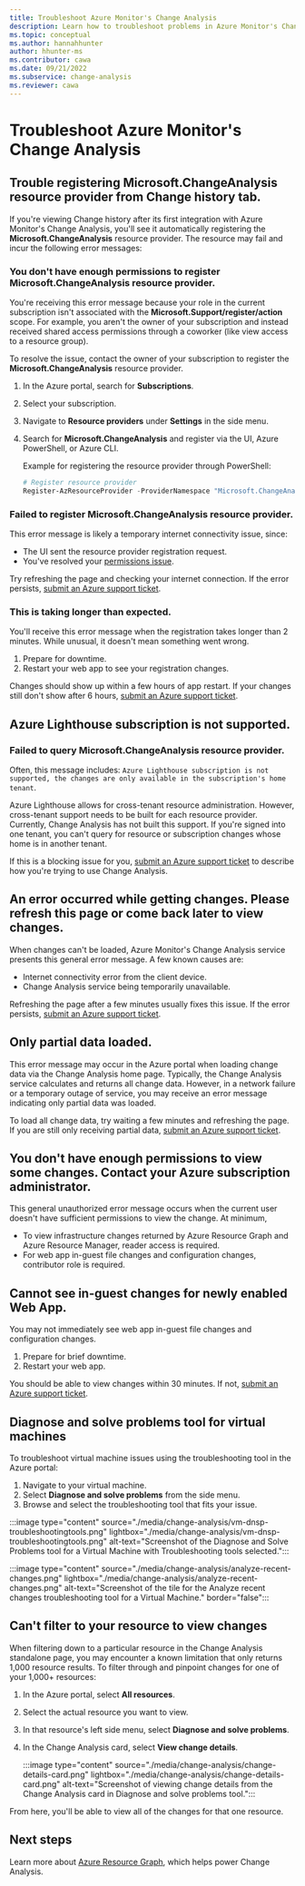 ```yaml
---
title: Troubleshoot Azure Monitor's Change Analysis
description: Learn how to troubleshoot problems in Azure Monitor's Change Analysis.
ms.topic: conceptual
ms.author: hannahhunter
author: hhunter-ms
ms.contributor: cawa
ms.date: 09/21/2022 
ms.subservice: change-analysis
ms.reviewer: cawa
---
```


# Troubleshoot Azure Monitor's Change Analysis

## Trouble registering Microsoft.ChangeAnalysis resource provider from Change history tab.

If you're viewing Change history after its first integration with Azure Monitor's Change Analysis, you'll see it automatically registering the **Microsoft.ChangeAnalysis** resource provider. The resource may fail and incur the following error messages: 

### You don't have enough permissions to register Microsoft.ChangeAnalysis resource provider.  
You're receiving this error message because your role in the current subscription isn't associated with the **Microsoft.Support/register/action** scope. For example, you aren't the owner of your subscription and instead received shared access permissions through a coworker (like view access to a resource group). 

To resolve the issue, contact the owner of your subscription to register the **Microsoft.ChangeAnalysis** resource provider. 
1. In the Azure portal, search for **Subscriptions**.
1. Select your subscription.
1. Navigate to **Resource providers** under **Settings** in the side menu.
1. Search for **Microsoft.ChangeAnalysis** and register via the UI, Azure PowerShell, or Azure CLI.

    Example for registering the resource provider through PowerShell:
    ```PowerShell
    # Register resource provider
    Register-AzResourceProvider -ProviderNamespace "Microsoft.ChangeAnalysis"
    ```

### Failed to register Microsoft.ChangeAnalysis resource provider.
This error message is likely a temporary internet connectivity issue, since:
* The UI sent the resource provider registration request.
* You've resolved your [permissions issue](#you-dont-have-enough-permissions-to-register-microsoftchangeanalysis-resource-provider).

Try refreshing the page and checking your internet connection. If the error persists, [submit an Azure support ticket](https://azure.microsoft.com/support/).

### This is taking longer than expected.
You'll receive this error message when the registration takes longer than 2 minutes. While unusual, it doesn't mean something went wrong. 

1. Prepare for downtime.
1. Restart your web app to see your registration changes. 

Changes should show up within a few hours of app restart. If your changes still don't show after 6 hours, [submit an Azure support ticket](https://azure.microsoft.com/support/). 

## Azure Lighthouse subscription is not supported.

### Failed to query Microsoft.ChangeAnalysis resource provider.
Often, this message includes: `Azure Lighthouse subscription is not supported, the changes are only available in the subscription's home tenant`. 

Azure Lighthouse allows for cross-tenant resource administration. However, cross-tenant support needs to be built for each resource provider. Currently, Change Analysis has not built this support. If you're signed into one tenant, you can't query for resource or subscription changes whose home is in another tenant.

If this is a blocking issue for you, [submit an Azure support ticket](https://azure.microsoft.com/support/) to describe how you're trying to use Change Analysis.

## An error occurred while getting changes. Please refresh this page or come back later to view changes.

When changes can't be loaded, Azure Monitor's Change Analysis service presents this general error message. A few known causes are:

- Internet connectivity error from the client device.
- Change Analysis service being temporarily unavailable.

Refreshing the page after a few minutes usually fixes this issue. If the error persists, [submit an Azure support ticket](https://azure.microsoft.com/support/).

## Only partial data loaded.

This error message may occur in the Azure portal when loading change data via the Change Analysis home page. Typically, the Change Analysis service calculates and returns all change data. However, in a network failure or a temporary outage of service, you may receive an error message indicating only partial data was loaded.

To load all change data, try waiting a few minutes and refreshing the page. If you are still only receiving partial data, [submit an Azure support ticket](https://azure.microsoft.com/support/).


## You don't have enough permissions to view some changes. Contact your Azure subscription administrator.

This general unauthorized error message occurs when the current user doesn't have sufficient permissions to view the change. At minimum, 
* To view infrastructure changes returned by Azure Resource Graph and Azure Resource Manager, reader access is required. 
* For web app in-guest file changes and configuration changes, contributor role is required. 

## Cannot see in-guest changes for newly enabled Web App.

You may not immediately see web app in-guest file changes and configuration changes. 

1. Prepare for brief downtime.
1. Restart your web app.

You should be able to view changes within 30 minutes. If not, [submit an Azure support ticket](https://azure.microsoft.com/support/).

## Diagnose and solve problems tool for virtual machines

To troubleshoot virtual machine issues using the troubleshooting tool in the Azure portal:
1. Navigate to your virtual machine.
1. Select **Diagnose and solve problems** from the side menu.
1. Browse and select the troubleshooting tool that fits your issue.

:::image type="content" source="./media/change-analysis/vm-dnsp-troubleshootingtools.png" lightbox="./media/change-analysis/vm-dnsp-troubleshootingtools.png" alt-text="Screenshot of the Diagnose and Solve Problems tool for a Virtual Machine with Troubleshooting tools selected.":::
<!-- convertborder later -->
:::image type="content" source="./media/change-analysis/analyze-recent-changes.png" lightbox="./media/change-analysis/analyze-recent-changes.png" alt-text="Screenshot of the tile for the Analyze recent changes troubleshooting tool for a Virtual Machine." border="false":::

## Can't filter to your resource to view changes

When filtering down to a particular resource in the Change Analysis standalone page, you may encounter a known limitation that only returns 1,000 resource results. To filter through and pinpoint changes for one of your 1,000+ resources:

1. In the Azure portal, select **All resources**.
1. Select the actual resource you want to view.
1. In that resource's left side menu, select **Diagnose and solve problems**.
1. In the Change Analysis card, select **View change details**.

   :::image type="content" source="./media/change-analysis/change-details-card.png" lightbox="./media/change-analysis/change-details-card.png" alt-text="Screenshot of viewing change details from the Change Analysis card in Diagnose and solve problems tool.":::

From here, you'll be able to view all of the changes for that one resource.

## Next steps

Learn more about [Azure Resource Graph](../../governance/resource-graph/overview.md), which helps power Change Analysis.
